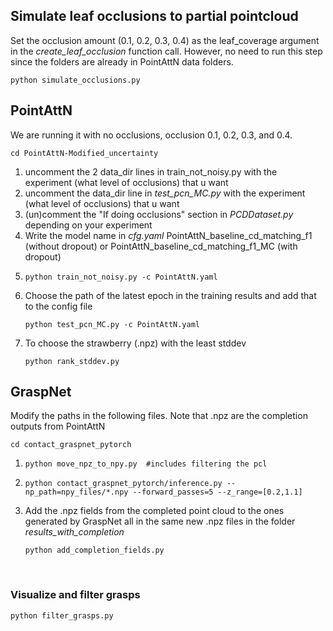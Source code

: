 ## Simulate leaf occlusions to partial pointcloud
Set the occlusion amount (0.1, 0.2, 0.3, 0.4) as the leaf_coverage argument in the _create_leaf_occlusion_ function call.
However, no need to run this step since the folders are already in PointAttN data folders.
```
python simulate_occlusions.py
```

## PointAttN
We are running it with no occlusions, occlusion 0.1, 0.2, 0.3, and 0.4.
```
cd PointAttN-Modified_uncertainty
```
1. uncomment the 2 data_dir lines in train_not_noisy.py with the experiment (what level of occlusions) that u want
2. uncomment the data_dir line in _test_pcn_MC.py_ with the experiment (what level of occlusions) that u want
3. (un)comment the "If doing occlusions" section in _PCDDataset.py_ depending on your experiment
4. Write the model name in _cfg.yaml_
     PointAttN_baseline_cd_matching_f1 (without dropout)
   or
     PointAttN_baseline_cd_matching_f1_MC (with dropout)
5. ```
   python train_not_noisy.py -c PointAttN.yaml
   ```
6. Choose the path of the latest epoch in the training results and add that to the config file
   ```
   python test_pcn_MC.py -c PointAttN.yaml
   ```
7. To choose the strawberry (.npz) with the least stddev
   ```
   python rank_stddev.py
   ```

## GraspNet
Modify the paths in the following files. Note that .npz are the completion outputs from PointAttN
```
cd contact_graspnet_pytorch
```
1. ```
   python move_npz_to_npy.py  #includes filtering the pcl
   ```
2. ```
   python contact_graspnet_pytorch/inference.py --np_path=npy_files/*.npy --forward_passes=5 --z_range=[0.2,1.1]​
   ```
3. Add the .npz fields from the completed point cloud to the ones generated by GraspNet all in the same new .npz files in the folder _results_with_completion_
   ```
   python add_completion_fields.py
   ```

​
### Visualize and filter grasps ​
```
python filter_grasps.py
```
